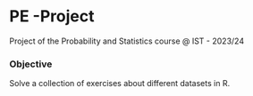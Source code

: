 # PE -Project
Project of the Probability and Statistics course @ IST - 2023/24

### Objective
Solve a collection of exercises about different datasets in R.
